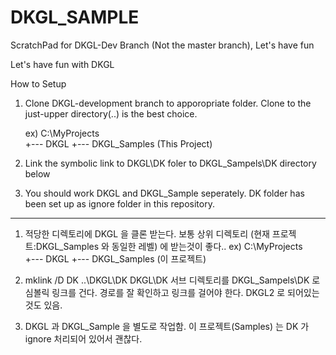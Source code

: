 # DKGL_SAMPLE
ScratchPad for DKGL-Dev Branch (Not the master branch), Let's have fun

Let's have fun with DKGL

How to Setup
1. Clone DKGL-development branch to apporopriate folder.
Clone to the just-upper directory(..\) is the best choice.

   ex)  C:\MyProjects\
             +--- DKGL
             +--- DKGL_Samples (This Project)

2. Link the symbolic link to DKGL\DK foler to DKGL_Sampels\DK directory below

3. You should work DKGL and DKGL_Sample seperately. 
DK folder has been set up as ignore folder in this repository. 


-----

1. 적당한 디렉토리에 DKGL 을 클론 받는다.
   보통 상위 디렉토리 (현재 프로젝트:DKGL_Samples 와 동일한 레벨) 에 받는것이 좋다.. 
   ex)  C:\MyProjects\
             +--- DKGL
             +--- DKGL_Samples (이 프로젝트)

2. mklink /D DK ..\DKGL\DK
     DKGL\DK 서브 디렉토리를 DKGL_Sampels\DK 로 심볼릭 링크를 건다.
     경로를 잘 확인하고 링크를 걸어야 한다. DKGL2 로 되어있는것도 있음.

3. DKGL 과 DKGL_Sample 을 별도로 작업함.
     이 프로젝트(Samples) 는 DK 가 ignore 처리되어 있어서 괜찮다.

